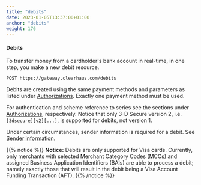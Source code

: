 ```yaml
---
title: "debits"
date: 2023-01-05T13:37:00+01:00
anchor: "debits"
weight: 176
---
```

#### Debits
To transfer money from a cardholder's bank account in real-time, in one step, you make a new debit resource.
```shell
POST https://gateway.clearhaus.com/debits
```
Debits are created using the same payment methods and parameters as listed under [Authorizations](#authorizations). Exactly one payment method must be used.

For authentication and scheme reference to series see the sections under [Authorizations](#authorizations), respectively. Notice that only 3-D Secure version 2, i.e. `[3dsecure][v2][...]`, is supported for debits, not version 1.

Under certain circumstances, sender information is required for a debit. See [Sender information](#sender_information).

{{% notice %}}
**Notice:** Debits are only supported for Visa cards. Currently, only merchants with selected Merchant Category Codes (MCCs) and assigned Business Application Identifiers (BAIs) are able to process a debit; namely exactly those that will result in the debit being a Visa Account Funding Transaction (AFT).
{{% /notice %}}
